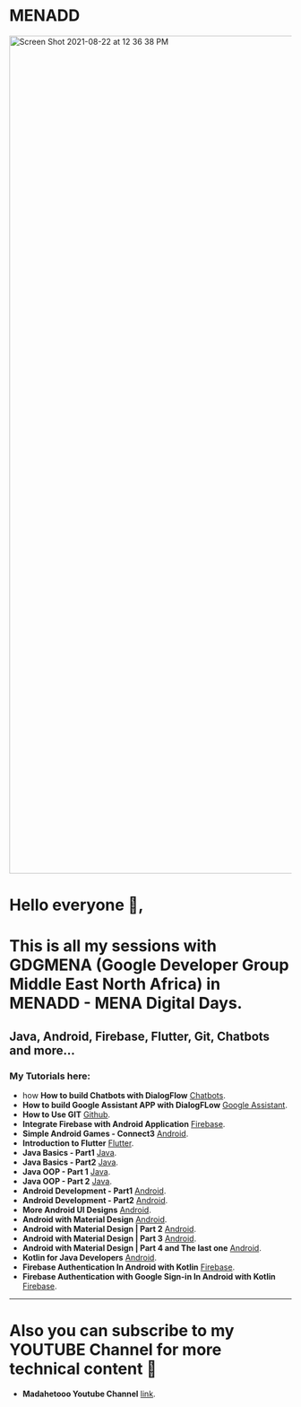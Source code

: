 # MENADD
<img width="1494" alt="Screen Shot 2021-08-22 at 12 36 38 PM" src="https://user-images.githubusercontent.com/28203059/130352094-bbf7fef4-0dd0-4389-a896-31205bbd96d3.png">


# Hello everyone 🤗,
# This is all my sessions with GDGMENA (Google Developer Group Middle East North Africa) in MENADD - MENA Digital Days.

## Java, Android, Firebase, Flutter, Git, Chatbots and more...

### My Tutorials here:

- how **How to build Chatbots with DialogFlow**  [Chatbots](https://youtu.be/C7G6D7zPfgM).
- **How to build Google Assistant APP with DialogFLow**  [Google Assistant](https://youtu.be/F1gflmGvwTI?list=PLlqOXLg-GOqfVckh1Z5td5Z3YDoD1wizL).
- **How to Use GIT**  [Github](https://youtu.be/dlwMZJgs8JA?list=PLlqOXLg-GOqfVckh1Z5td5Z3YDoD1wizL).
- **Integrate Firebase with Android Application**  [Firebase](https://youtu.be/PtdQsXITP_U?list=PLlqOXLg-GOqfVckh1Z5td5Z3YDoD1wizL).
- **Simple Android Games - Connect3**  [Android](https://youtu.be/WI2GEKGkQRA?list=PLlqOXLg-GOqfVckh1Z5td5Z3YDoD1wizL).
- **Introduction to Flutter**  [Flutter](https://youtu.be/_TSNUDOKdRI?list=PLlqOXLg-GOqfVckh1Z5td5Z3YDoD1wizL).
- **Java Basics - Part1**  [Java](https://youtu.be/-VSll9z-O_I?list=PLlqOXLg-GOqfVckh1Z5td5Z3YDoD1wizL).
- **Java Basics - Part2**  [Java](https://youtu.be/uMNH4HSMaZw?list=PLlqOXLg-GOqfVckh1Z5td5Z3YDoD1wizL).
- **Java OOP - Part 1**  [Java](https://youtu.be/LAs6JU-1vvY?list=PLlqOXLg-GOqfVckh1Z5td5Z3YDoD1wizL).
- **Java OOP - Part 2**  [Java](https://youtu.be/aUK4KN812WI?list=PLlqOXLg-GOqfVckh1Z5td5Z3YDoD1wizL).
- **Android Development - Part1**  [Android](https://youtu.be/Q4XwD7yOibY?list=PLlqOXLg-GOqfVckh1Z5td5Z3YDoD1wizL).
- **Android Development - Part2**  [Android](https://youtu.be/aPe9pOGLsE8?list=PLlqOXLg-GOqfVckh1Z5td5Z3YDoD1wizL).
- **More Android UI Designs**  [Android](https://youtu.be/aPe9pOGLsE8).
- **Android with Material Design**  [Android](https://youtu.be/cvEd1dVXI1w).
- **Android with Material Design | Part 2**  [Android](https://youtu.be/lMG1mVdSafU).
- **Android with Material Design | Part 3**  [Android](https://youtu.be/qR8alxoMkZk).
- **Android with Material Design | Part 4 and The last one**  [Android](https://youtu.be/leG7sJNw-wE).
- **Kotlin for Java Developers**  [Android](https://youtu.be/uA_lconFWoM).
- **Firebase Authentication In Android with Kotlin**  [Firebase](https://youtu.be/Dyl8LwCgv9E).
- **Firebase Authentication with Google Sign-in In Android with Kotlin**  [Firebase](https://youtu.be/JwCqWx8OizM).

<hr>

# Also you can subscribe to my YOUTUBE Channel for more technical content 🥰
- **Madahetooo Youtube Channel**  [link](https://www.youtube.com/channel/UCzvY9A7v6iQuii1G4GZFzLw).
